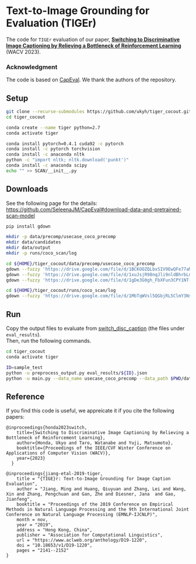 <!-- # Image Caption Evaluation
This repository provides an **image-oriented evaluation tool** for image captioning systems based on our two EMNLP-IJCNLP 2019 papers, which provides an alternative method beyond **lexicon-based** metrics such as BLEU-4, METEOR, CIDEr, and SPICE. -->

<!-- ## Text-to-Image Grounding for Evaluation (TIGEr)
Here is the PyTorch code for TIGEr described in the paper ["TIGEr: Text-to-Image Grounding for Image Caption Evaluation"](https://www.aclweb.org/anthology/D19-1220.pdf). The metric is built upon a pretrained image-text matching model: [SCAN](http://www.dropwizard.io/1.0.2/docs/). -->

# Text-to-Image Grounding for Evaluation (TIGEr)

The code for `TIGEr` evaluation of our paper, **[Switching to Discriminative Image Captioning by Relieving a Bottleneck of Reinforcement Learning](https://github.com/ukyh/switch_disc_caption.git)** (WACV 2023).

### Acknowledgment
The code is based on [CapEval](https://github.com/SeleenaJM/CapEval).
We thank the authors of the repository.


## Setup

```bash
git clone --recurse-submodules https://github.com/ukyh/tiger_cocout.git
cd tiger_cocout

conda create --name tiger python=2.7
conda activate tiger

conda install pytorch=0.4.1 cuda92 -c pytorch
conda install -c pytorch torchvision
conda install -c anaconda nltk
python -c "import nltk; nltk.download('punkt')"
conda install -c anaconda scipy
echo "" >> SCAN/__init__.py
```


## Downloads

See the following page for the details: https://github.com/SeleenaJM/CapEval#download-data-and-pretrained-scan-model

```bash
pip install gdown

mkdir -p data/precomp/usecase_coco_precomp
mkdir data/candidates
mkdir data/output
mkdir -p runs/coco_scan/log

cd ${HOME}/tiger_cocout/data/precomp/usecase_coco_precomp
gdown --fuzzy 'https://drive.google.com/file/d/1BCKOOZQLbxSIV9EwQFe77aM9McQsq-bH/view?usp=share_link'
gdown --fuzzy 'https://drive.google.com/file/d/1xuJsjR98nqJli9nldBhrbLm1nxe9ziGs/view?usp=share_link'
gdown --fuzzy 'https://drive.google.com/file/d/1gDe3G0gh_FbXFun3CPY1NT-PH761QtoJ/view?usp=share_link'

cd ${HOME}/tiger_cocout/runs/coco_scan/log
gdown --fuzzy 'https://drive.google.com/file/d/1MbTqWVsl5QGbjRL5ClmY3Ns7uC7lJkSt/view?usp=share_link'
```

## Run

Copy the output files to evaluate from [switch_disc_caption](https://github.com/ukyh/switch_disc_caption) (the files under `eval_results`).  
Then, run the following commands.

```bash
cd tiger_cocout
conda activate tiger

ID=sample_test
python -u preprocess_output.py eval_results/${ID}.json
python -u main.py --data_name usecase_coco_precomp --data_path $PWD/data/precomp/ --candidate_path $PWD/data/candidates --candidate_name ${ID} --output_path $PWD/data/output/
```


<!-- ### Installation
Prerequisites (installed by "install_requirement.sh"):
* Python 2.7
* PyTorch 0.4.1
* cuda & cudnn
```bash
# git clone --recurse-submodules -j8 https://github.com/SeleenaJM/CapEval.git
# cd CapEval && bash install_requirement.sh
git clone --recurse-submodules https://github.com/ukyh/TIGEr.git
cd TIGEr && bash install_requirement.sh
source activate tiger
```

### Download data and pretrained SCAN model
All the resources can be downloaded [here](https://drive.google.com/drive/folders/11eMgUHUD_6LLK9JmiiWCbuHjh0u2OgA1?usp=sharing), which include testing datasets, image features and the pretrained SCAN model. Please download the folder of `data` and `runs` under the project directory `CapEval/`. In addition to the data prepared for evaluating our metric performance as addressed in the paper, we also provide a use case for assessing the performance of a captioning system in practice. The data format in the use case is explained as below:
* References (under `data/precomp/` directory):
  * **Image Features**: a single numpy array with size `[#caption, #regions, feature dimension]`, where we set #regions=36 in our paper. We provide the precomputed image features for the testing datasets adopted from Flickr 8k/30k, MSCOCO and Pascal. If you want to evalute on your own captioning dataset, please follow the instruction of [data pro-processing](https://github.com/kuanghuei/SCAN#data-pre-processing-optional) in [SCAN](http://www.dropwizard.io/1.0.2/docs/).
  * **Human-written Reference Captions**: a single txt file with each caption per line.
  * **Image ID**: a single txt file with each image ID per line.
* Candidates (under `data/candidates/` directory):
  * **Machine-generated Candidate Captions**: a single txt file with each pair of image ID and candidate caption per line.

### Compare TIGEr with Human Ratings
Run the following command `main.py` to compare **TIGEr** metric and human ratings, and you should find a file named `composite_8k_score.csv` containing both TIGEr scores and human ratings at sentence level under `data/output` directory.
* Evaluate the flickr 8k in the composite dataset:
```bash
python main.py \ 
  --data_name composite_8k_precomp \
  --data_path $PWD/data/precomp/ \
  --candidate_path $PWD/data/candidates \
  --output_path $PWD/data/output/
```

### Caption Evaluation on New Datasets
Prepare your new captioning dataset in the [above format](#download-data-and-pretrained-scan-model). Run the above command `main.py` by setting `data_name=usecase_precomp` as an example of applying **TIGEr** on a new captioning dataset, and you should find an overall system-level score:
```bash
The overall system score is:  0.691916030506
```
and the sentence-level score file `usecase_score.csv`under the `data/output` directory:
```bash
>> head -n 5 $PWD/data/output/usecase_score.csv
imgid caption TIGER
4911020894 a boy and a girl are sitting on a bench looking at something they each have in a small paper cup .	0.768561861936
1253095131	a group of people are walking down a street .	0.662261698141
4661097013	a guy sitting with his arms crossed with a brunette on his left .	0.63660359163
4972129585	a man in a white shirt is sitting in a chair with a woman in a white shirt .	0.630412890176
``` -->

## Reference

If you find this code is useful, we appreicate it if you cite the following papers:
```
@inproceedings{honda2023switch,
    title={Switching to Discriminative Image Captioning by Relieving a Bottleneck of Reinforcement Learning},
    author={Honda, Ukyo and Taro, Watanabe and Yuji, Matsumoto},
    booktitle={Proceedings of the IEEE/CVF Winter Conference on Applications of Computer Vision (WACV)},
    year={2023}
  }

@inproceedings{jiang-etal-2019-tiger,
    title = "{TIGE}r: Text-to-Image Grounding for Image Caption Evaluation",
    author = "Jiang, Ming and Huang, Qiuyuan and Zhang, Lei and Wang, Xin and Zhang, Pengchuan and Gan, Zhe and Diesner, Jana  and Gao, Jianfeng",
    booktitle = "Proceedings of the 2019 Conference on Empirical Methods in Natural Language Processing and the 9th International Joint Conference on Natural Language Processing (EMNLP-IJCNLP)",
    month = nov,
    year = "2019",
    address = "Hong Kong, China",
    publisher = "Association for Computational Linguistics",
    url = "https://www.aclweb.org/anthology/D19-1220",
    doi = "10.18653/v1/D19-1220",
    pages = "2141--2152"
}
```

<!-- ## Relevance, Extraness, Omission (REO)
In this work, we present a fine-grained evaluation method REO for automatically measuring the performance of image captioning systems. REO assesses the quality of captions from three perspectives: 1) Relevance to the ground truth, 2) Extraness of the content that is irrelevant to the ground truth, and 3) Omission of the elements in the images and human references.

### Code
The source code of **REO** is under construction, and will be available shortly.

### Reference
If you find this code is useful, we appreicate it if you cite our [EMNLP-IJCNLP19 paper](https://www.aclweb.org/anthology/D19-1156):
```
@inproceedings{jiang-etal-2019-reo,
    title = "{REO}-Relevance, Extraness, Omission: A Fine-grained Evaluation for Image Captioning",
    author = "Jiang, Ming and Hu, Junjie and Huang, Qiuyuan and Zhang, Lei and Diesner, Jana and Gao, Jianfeng",
    booktitle = "Proceedings of the 2019 Conference on Empirical Methods in Natural Language Processing and the 9th International Joint Conference on Natural Language Processing (EMNLP-IJCNLP)",
    month = nov,
    year = "2019",
    address = "Hong Kong, China",
    publisher = "Association for Computational Linguistics",
    url = "https://www.aclweb.org/anthology/D19-1156",
    doi = "10.18653/v1/D19-1156",
    pages = "1475--1480",
}
``` -->
